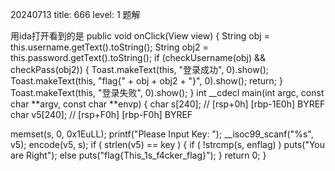 20240713  title: 666  level: 1
题解

用ida打开看到的是
public void onClick(View view) {
        String obj = this.username.getText().toString();
        String obj2 = this.password.getText().toString();
        if (checkUsername(obj) && checkPass(obj2)) {
            Toast.makeText(this, "登录成功", 0).show();
            Toast.makeText(this, "flag{" + obj + obj2 + "}", 0).show();
            return;
        }
        Toast.makeText(this, "登录失败", 0).show();
    }
int __cdecl main(int argc, const char **argv, const char **envp)
{
  char s[240]; // [rsp+0h] [rbp-1E0h] BYREF
  char v5[240]; // [rsp+F0h] [rbp-F0h] BYREF

  memset(s, 0, 0x1EuLL);
  printf("Please Input Key: ");
  __isoc99_scanf("%s", v5);
  encode(v5, s);
  if ( strlen(v5) == key )
  {
    if ( !strcmp(s, enflag) )
      puts("You are Right");
    else
      puts("flag{This_1s_f4cker_flag}");
  }
  return 0;
}
